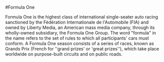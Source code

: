 #Formula One

Formula One is the highest class of international single-seater auto racing sanctioned by the Fédération Internationale de l'Automobile (FIA) and owned by Liberty Media, an American mass media company, through its wholly-owned subsidiary, the Formula One Group. The word "formula" in the name refers to the set of rules to which all participants' cars must conform. A Formula One season consists of a series of races, known as Grands Prix (French for ''grand prizes' or 'great prizes''), which take place worldwide on purpose-built circuits and on public roads.
